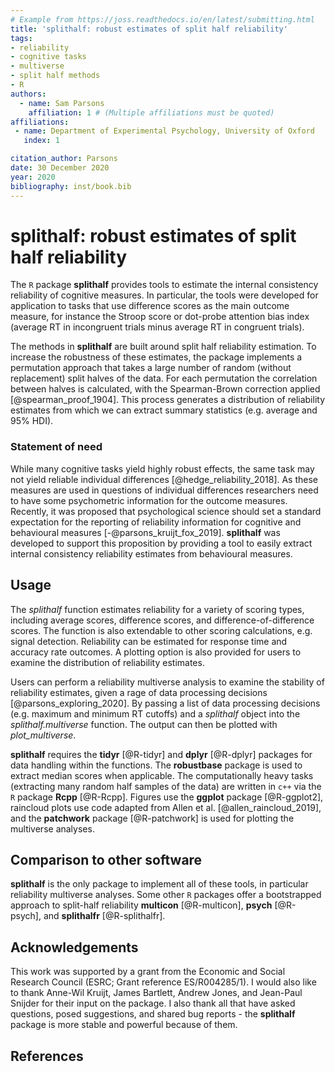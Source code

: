 ```yaml
---
# Example from https://joss.readthedocs.io/en/latest/submitting.html
title: 'splithalf: robust estimates of split half reliability'
tags:
- reliability
- cognitive tasks
- multiverse
- split half methods
- R
authors:
  - name: Sam Parsons
    affiliation: 1 # (Multiple affiliations must be quoted)
affiliations:
 - name: Department of Experimental Psychology, University of Oxford
   index: 1

citation_author: Parsons
date: 30 December 2020
year: 2020
bibliography: inst/book.bib
---
```


# splithalf: robust estimates of split half reliability

The `R` package **splithalf** provides tools to estimate the internal consistency reliability of cognitive measures. In particular, the tools were developed for application to tasks that use difference scores as the main outcome measure, for instance the Stroop score or dot-probe attention bias index (average RT in incongruent trials minus average RT in congruent trials). 

The methods in **splithalf** are built around split half reliability estimation. To increase the robustness of these estimates, the package implements a permutation approach that takes a large number of random (without replacement) split halves of the data. For each permutation the correlation between halves is calculated, with the Spearman-Brown correction applied [@spearman_proof_1904]. This process generates a distribution of reliability estimates from which we can extract summary statistics (e.g. average and 95% HDI).

### Statement of need

While many cognitive tasks yield highly robust effects, the same task may not yield reliable individual differences [@hedge_reliability_2018]. As these measures are used in questions of individual differences researchers need to have some psychometric information for the outcome measures. Recently, it was proposed that psychological science should set a standard expectation for the reporting of reliability information for cognitive and behavioural measures [-@parsons_kruijt_fox_2019]. **splithalf** was developed to support this proposition by providing a tool to easily extract internal consistency reliability estimates from behavioural measures. 

## Usage

The _splithalf_ function estimates reliability for a variety of scoring types, including average scores, difference scores, and difference-of-difference scores. The function is also extendable to other scoring calculations, e.g. signal detection. Reliability can be estimated for response time and accuracy rate outcomes. A plotting option is also provided for users to examine the distribution of reliability estimates. 

Users can perform a reliability multiverse analysis to examine the stability of reliability estimates, given a rage of data processing decisions [@parsons_exploring_2020]. By passing a list of data processing decisions (e.g. maximum and minimum RT cutoffs) and a _splithalf_ object into the _splithalf.multiverse_ function. The output can then be plotted with _plot_multiverse_. 


**splithalf** requires the **tidyr** [@R-tidyr] and **dplyr** [@R-dplyr] packages for data handling within the functions. The **robustbase** package is used to extract median scores when applicable. The computationally heavy tasks (extracting many random half samples of the data) are written in `c++` via the `R` package **Rcpp** [@R-Rcpp]. Figures use the **ggplot** package [@R-ggplot2], raincloud plots use code adapted from Allen et al. [@allen_raincloud_2019], and the **patchwork** package [@R-patchwork] is used for plotting the multiverse analyses. 


## Comparison to other software

**splithalf** is the only package to implement all of these tools, in particular reliability multiverse analyses. Some other `R` packages offer a bootstrapped approach to split-half reliability **multicon** [@R-multicon], **psych** [@R-psych], and **splithalfr** [@R-splithalfr].


## Acknowledgements

This work was supported by a grant from the Economic and Social Research Council (ESRC; Grant reference ES/R004285/1). I would also like to thank Anne-Wil Kruijt, James Bartlett, Andrew Jones, and Jean-Paul Snijder for their input on the package. I also thank all that have asked questions, posed suggestions, and shared bug reports - the **splithalf** package is more stable and powerful because of them. 

## References
